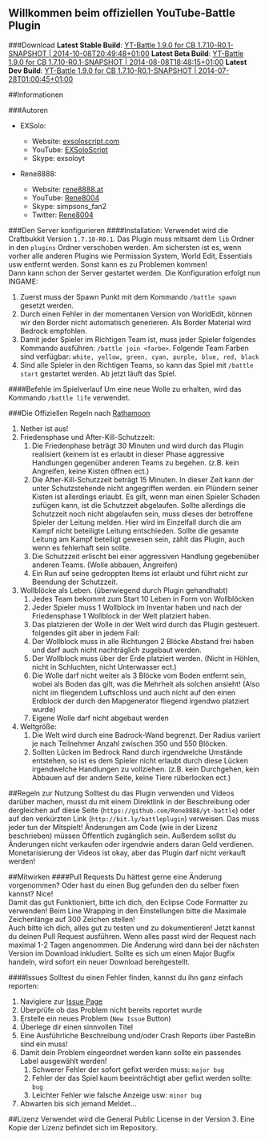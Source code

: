 Willkommen beim offiziellen YouTube-Battle Plugin
-------------------------------------------------

###Download
**Latest Stable Build**: [YT-Battle 1.9.0 for CB 1.7.10-R0.1-SNAPSHOT | 2014-10-08T20:49:48+01:00](http://files.rene8888.at/yt-battle/stable/yt-battle-1.9.0-CB-1.7.10-R0.1-SNAPSHOT.zip)
**Latest Beta Build**: [YT-Battle 1.9.0 for CB 1.7.10-R0.1-SNAPSHOT | 2014-08-08T18:48:15+01:00](http://files.rene8888.at/yt-battle/beta/yt-battle-1.9.0-CB-1.7.10-R0.1-SNAPSHOT.zip)
**Latest Dev Build**: [YT-Battle 1.9.0 for CB 1.7.10-R0.1-SNAPSHOT | 2014-07-28T01:00:45+01:00](http://files.rene8888.at/yt-battle/dev/yt-battle-1.9.0-CB-1.7.10-R0.1-SNAPSHOT.zip)

##Informationen

###Autoren
* EXSolo:
	- Website: [exsoloscript.com](http://exsoloscript.com/)
	- YouTube: [EXSoloScript](https://www.youtube.com/user/EXSoloScript)
	- Skype: exsoloyt

* Rene8888:
	- Website: [rene8888.at](http://rene8888.at/)
	- YouTube: [Rene8004](https://www.youtube.com/user/Rene8004/)
	- Skype: simpsons_fan2
	- Twitter: [Rene8004](https://twitter.com/Rene8004)

###Den Server konfigurieren
####Installation:
Verwendet wird die Craftbukkit Version `1.7.10-R0.1`. Das Plugin muss mitsamt dem `lib` Ordner in den `plugins` Ordner verschoben werden. Am sichersten ist es, wenn vorher alle anderen Plugins wie Permission System, World Edit, Essentials usw entfernt werden. Sonst kann es zu Problemen kommen!  
Dann kann schon der Server gestartet werden. Die Konfiguration erfolgt nun INGAME:

1. Zuerst muss der Spawn Punkt mit dem Kommando `/battle spawn` gesetzt werden.
2. Durch einen Fehler in der momentanen Version von WorldEdit, können wir den Border nicht automatisch generieren. Als Border Material wird Bedrock empfohlen.
3. Damit jeder Spieler im Richtigen Team ist, muss jeder Spieler folgendes Kommando ausführen: `/battle join <farbe>`. Folgende Team Farben sind verfügbar: `white, yellow, green, cyan, purple, blue, red, black`
4. Sind alle Spieler in den Richtigen Teams, so kann das Spiel mit `/battle start` gestartet werden. Ab jetzt läuft das Spiel.

####Befehle im Spielverlauf
Um eine neue Wolle zu erhalten, wird das Kommando `/battle life` verwendet.

###Die Offiziellen Regeln nach [Rathamoon](https://www.youtube.com/user/RathamoonLP)
1. Nether ist aus!
2. Friedensphase und After-Kill-Schutzzeit:
	1. Die Friedenphase beträgt 30 Minuten und wird durch das Plugin realisiert (keinem ist es erlaubt in dieser Phase aggressive Handlungen gegenüber anderen Teams zu begehen. (z.B. kein Angreifen, keine Kisten öffnen ect.)
	2. Die After-Kill-Schutzzeit beträgt 15 Minuten. In dieser Zeit kann der unter Schutzstehende nicht angegriffen werden. ein Plündern seiner Kisten ist allerdings erlaubt. Es gilt, wenn man einen Spieler Schaden zufügen kann, ist die Schutzzeit abgelaufen. Sollte allerdings die Schutzzeit noch nicht abgelaufen sein, muss dieses der betroffene Spieler der Leitung melden. Hier wird im Einzelfall durch die am Kampf nicht beteiligte Leitung entschieden. Sollte die gesamte Leitung am Kampf beteiligt gewesen sein, zählt das Plugin, auch wenn es fehlerhaft sein sollte. 
	3. Die Schutzzeit erlischt bei einer aggressiven Handlung gegebenüber anderen Teams. (Wolle abbauen, Angreifen)
	4. Ein Run auf seine gedroppten Items ist erlaubt und führt nicht zur Beendung der Schutzzeit. 
3. Wollblöcke als Leben. (überwiegend durch Plugin gehandhabt)
	1. Jedes Team bekommt zum Start 10 Leben in Form von Wollblöcken
	2. Jeder Spieler muss 1 Wollblock im Inventar haben und nach der Friedensphase 1 Wollblock in der Welt platziert haben.
	3. Das platzieren der Wolle in der Welt wird durch das Plugin gesteuert. folgendes gilt aber in jedem Fall: 
	4. Der Wollblock muss in alle Richtungen 2 Blöcke Abstand frei haben und darf auch nicht nachträglich zugebaut werden.  
	5. Der Wollblock muss über der Erde platziert werden. (Nicht in Höhlen, nicht in Schluchten, nicht Unterwasser ect.)
	6. Die Wolle darf nicht weiter als 3 Blöcke vom Boden entfernt sein, wobei als Boden das gilt, was die Mehrheit als solchen ansieht! (Also nicht im fliegendem Luftschloss und auch nicht auf den einen Erdblock der durch den Mapgenerator fliegend irgendwo platziert wurde)
	7. Eigene Wolle darf nicht abgebaut werden
4. Weltgröße: 
	1. Die Welt wird durch eine Badrock-Wand begrenzt. Der Radius variiert je nach Teilnehmer Anzahl zwischen 350 und 550 Blöcken.
	2. Sollten Lücken im Bedrock Rand durch irgendwelche Umstände entstehen, so ist es dem Spieler nicht erlaubt durch diese Lücken irgendwelche Handlungen zu vollziehen. (z.B. kein Durchgehen, kein Abbauen auf der andern Seite, keine Tiere rüberlocken ect.)

##Regeln zur Nutzung
Solltest du das Plugin verwenden und Videos darüber machen, musst du mit einem Direktlink in der Beschreibung oder dergleichen auf diese Seite (`https://github.com/Rene8888/yt-battle`) oder auf den verkürzten Link (`http://bit.ly/battleplugin`) verweisen. Das muss jeder tun der Mitspielt! Änderungen am Code (wie in der Lizenz beschrieben) müssen Öffentlich zugänglich sein. Außerdem sollst du Änderungen nicht verkaufen oder irgendwie anders daran Geld verdienen. Monetarisierung der Videos ist okay, aber das Plugin darf nicht verkauft werden!

##Mitwirken
####Pull Requests
Du hättest gerne eine Änderung vorgenommen? Oder hast du einen Bug gefunden den du selber fixen kannst? Nice!  
Damit das gut Funktioniert, bitte ich dich, den Eclipse Code Formatter zu verwenden! Beim Line Wrapping in den Einstellungen bitte die Maximale Zeichenlänge auf 300 Zeichen stellen!  
Auch bitte ich dich, alles gut zu testen und zu dokumentieren! Jetzt kannst du deinen Pull Request ausführen. Wenn alles passt wird der Request nach maximal 1-2 Tagen angenommen. Die Änderung wird dann bei der nächsten Version im Download inkludiert. Sollte es sich um einen Major Bugfix handeln, wird sofort ein neuer Download bereitgestellt.
 
####Issues
Solltest du einen Fehler finden, kannst du ihn ganz einfach reporten:

1. Navigiere zur [Issue Page](https://github.com/Rene8888/yt-battle/issues)
2. Überprüfe ob das Problem nicht bereits reportet wurde
3. Erstelle ein neues Problem (`New Issue` Button)
4. Überlege dir einen sinnvollen Titel
5. Eine Ausführliche Beschreibung und/oder Crash Reports über PasteBin sind ein muss!
6. Damit dein Problem eingeordnet werden kann sollte ein passendes Label ausgewählt werden!
	1. Schwerer Fehler der sofort gefixt werden muss: `major bug`
	2. Fehler der das Spiel kaum beeinträchtigt aber gefixt werden sollte: `bug`
	3. Leichter Fehler wie falsche Anzeige usw: `minor bug`
7. Abwarten bis sich jemand Meldet...

##Lizenz
Verwendet wird die General Public License in der Version 3. Eine Kopie der Lizenz befindet sich im Repository.
